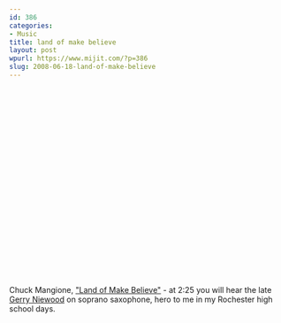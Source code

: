 ```yaml
---
id: 386
categories:
- Music
title: land of make believe
layout: post
wpurl: https://www.mijit.com/?p=386
slug: 2008-06-18-land-of-make-believe
---
```

<object width="425" height="344"><param name="movie" value="https://www.youtube.com/v/sxYend1gJxw&hl=en_US&fs=1&"></param><param name="allowFullScreen" value="true"></param><param name="allowscriptaccess" value="always"></param><embed src="https://www.youtube.com/v/sxYend1gJxw&hl=en_US&fs=1&" type="application/x-shockwave-flash" allowscriptaccess="always" allowfullscreen="true" width="425" height="344"></embed></object>

Chuck Mangione, <a href="https://www.amazon.com/exec/obidos/ASIN/B000001F7X/ref=nosim/mijitcom">"Land of Make Believe"</a> - at 2:25 you will hear the late <a href="https://en.wikipedia.org/wiki/Gerry_Niewood">Gerry Niewood</a> on soprano saxophone, hero to me in my Rochester high school days.
